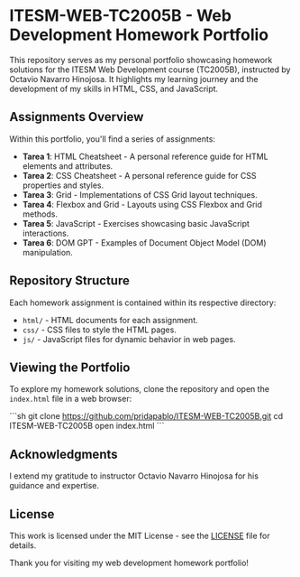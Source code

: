 # ITESM-WEB-TC2005B - Web Development Homework Portfolio

This repository serves as my personal portfolio showcasing homework solutions for the ITESM Web Development course (TC2005B), instructed by Octavio Navarro Hinojosa. It highlights my learning journey and the development of my skills in HTML, CSS, and JavaScript.

## Assignments Overview

Within this portfolio, you'll find a series of assignments:

- **Tarea 1**: HTML Cheatsheet - A personal reference guide for HTML elements and attributes.
- **Tarea 2**: CSS Cheatsheet - A personal reference guide for CSS properties and styles.
- **Tarea 3**: Grid - Implementations of CSS Grid layout techniques.
- **Tarea 4**: Flexbox and Grid - Layouts using CSS Flexbox and Grid methods.
- **Tarea 5**: JavaScript - Exercises showcasing basic JavaScript interactions.
- **Tarea 6**: DOM GPT - Examples of Document Object Model (DOM) manipulation.

## Repository Structure

Each homework assignment is contained within its respective directory:

- `html/` - HTML documents for each assignment.
- `css/` - CSS files to style the HTML pages.
- `js/` - JavaScript files for dynamic behavior in web pages.

## Viewing the Portfolio

To explore my homework solutions, clone the repository and open the `index.html` file in a web browser:

\```sh
git clone https://github.com/pridapablo/ITESM-WEB-TC2005B.git
cd ITESM-WEB-TC2005B
open index.html
\```

## Acknowledgments

I extend my gratitude to instructor Octavio Navarro Hinojosa for his guidance and expertise.

## License

This work is licensed under the MIT License - see the [LICENSE](LICENSE) file for details.

Thank you for visiting my web development homework portfolio!
